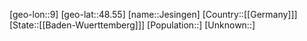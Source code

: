 ﻿---
location: [48.55,9]
type: City
tags:
- geo/City


SpocWebEntityId: 31194
isDeleted: false
confidential: public

---
[geo-lon::9]
[geo-lat::48.55]
[name::Jesingen]
[Country::[[Germany]]]
[State::[[Baden-Wuerttemberg]]]
[Population::]
[Unknown::]


